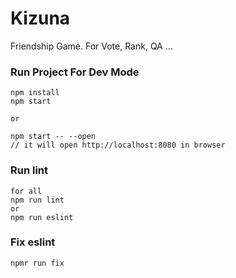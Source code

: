# Kizuna
Friendship Game.  For Vote, Rank,  QA ...


### Run Project For Dev Mode

```
npm install
npm start

or

npm start -- --open
// it will open http://localhost:8080 in browser
```

### Run lint

```
for all
npm run lint
or
npm run eslint
```

### Fix eslint

```
npmr run fix
```

